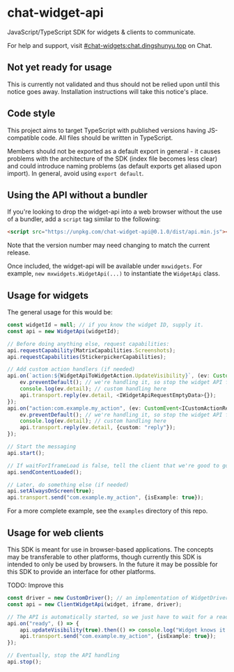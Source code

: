 # chat-widget-api

JavaScript/TypeScript SDK for widgets & clients to communicate.

For help and support, visit [#chat-widgets:chat.dingshunyu.top](https://to.chat.dingshunyu.top/#/#chat-widgets:chat.dingshunyu.top) on Chat.

## Not yet ready for usage

This is currently not validated and thus should not be relied upon until this notice goes away. Installation
instructions will take this notice's place.

## Code style

This project aims to target TypeScript with published versions having JS-compatible
code. All files should be written in TypeScript.

Members should not be exported as a default export in general - it causes problems
with the architecture of the SDK (index file becomes less clear) and could
introduce naming problems (as default exports get aliased upon import). In
general, avoid using `export default`.

## Using the API without a bundler

If you're looking to drop the widget-api into a web browser without the use of a bundler, add a `script`
tag similar to the following:

```html
<script src="https://unpkg.com/chat-widget-api@0.1.0/dist/api.min.js"></script>
```

Note that the version number may need changing to match the current release.

Once included, the widget-api will be available under `mxwidgets`. For example, `new mxwidgets.WidgetApi(...)`
to instantiate the `WidgetApi` class.

## Usage for widgets

The general usage for this would be:

```typescript
const widgetId = null; // if you know the widget ID, supply it.
const api = new WidgetApi(widgetId);

// Before doing anything else, request capabilities:
api.requestCapability(MatrixCapabilities.Screenshots);
api.requestCapabilities(StickerpickerCapabilities);

// Add custom action handlers (if needed)
api.on(`action:${WidgetApiToWidgetAction.UpdateVisibility}`, (ev: CustomEvent<IVisibilityActionRequest>) => {
    ev.preventDefault(); // we're handling it, so stop the widget API from doing something.
    console.log(ev.detail); // custom handling here
    api.transport.reply(ev.detail, <IWidgetApiRequestEmptyData>{});
});
api.on("action:com.example.my_action", (ev: CustomEvent<ICustomActionRequest>) => {
    ev.preventDefault(); // we're handling it, so stop the widget API from doing something.
    console.log(ev.detail); // custom handling here
    api.transport.reply(ev.detail, {custom: "reply"});
});

// Start the messaging
api.start();

// If waitForIframeLoad is false, tell the client that we're good to go
api.sendContentLoaded();

// Later, do something else (if needed)
api.setAlwaysOnScreen(true);
api.transport.send("com.example.my_action", {isExample: true});
```

For a more complete example, see the `examples` directory of this repo.

## Usage for web clients

This SDK is meant for use in browser-based applications. The concepts may be transferable to other platforms,
though currently this SDK is intended to only be used by browsers. In the future it may be possible for this
SDK to provide an interface for other platforms.

TODO: Improve this

```typescript
const driver = new CustomDriver(); // an implementation of WidgetDriver
const api = new ClientWidgetApi(widget, iframe, driver);

// The API is automatically started, so we just have to wait for a ready before doing something
api.on("ready", () => {
    api.updateVisibility(true).then(() => console.log("Widget knows it is visible now"));
    api.transport.send("com.example.my_action", {isExample: true});
});

// Eventually, stop the API handling
api.stop();
```

